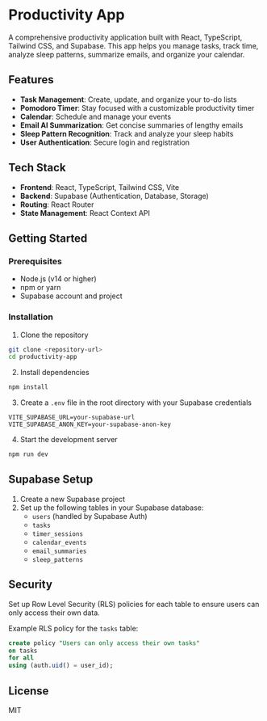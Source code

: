 # Productivity App

A comprehensive productivity application built with React, TypeScript, Tailwind CSS, and Supabase. This app helps you manage tasks, track time, analyze sleep patterns, summarize emails, and organize your calendar.

## Features

- **Task Management**: Create, update, and organize your to-do lists
- **Pomodoro Timer**: Stay focused with a customizable productivity timer
- **Calendar**: Schedule and manage your events
- **Email AI Summarization**: Get concise summaries of lengthy emails
- **Sleep Pattern Recognition**: Track and analyze your sleep habits
- **User Authentication**: Secure login and registration

## Tech Stack

- **Frontend**: React, TypeScript, Tailwind CSS, Vite
- **Backend**: Supabase (Authentication, Database, Storage)
- **Routing**: React Router
- **State Management**: React Context API

## Getting Started

### Prerequisites

- Node.js (v14 or higher)
- npm or yarn
- Supabase account and project

### Installation

1. Clone the repository

```bash
git clone <repository-url>
cd productivity-app
```

2. Install dependencies

```bash
npm install
```

3. Create a `.env` file in the root directory with your Supabase credentials

```
VITE_SUPABASE_URL=your-supabase-url
VITE_SUPABASE_ANON_KEY=your-supabase-anon-key
```

4. Start the development server

```bash
npm run dev
```

## Supabase Setup

1. Create a new Supabase project
2. Set up the following tables in your Supabase database:
   - `users` (handled by Supabase Auth)
   - `tasks`
   - `timer_sessions`
   - `calendar_events`
   - `email_summaries`
   - `sleep_patterns`

## Security

Set up Row Level Security (RLS) policies for each table to ensure users can only access their own data.

Example RLS policy for the `tasks` table:

```sql
create policy "Users can only access their own tasks"
on tasks
for all
using (auth.uid() = user_id);
```

## License

MIT
